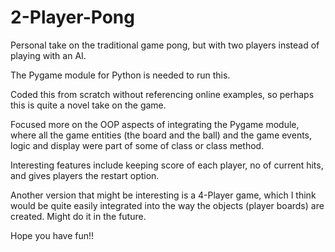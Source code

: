 # 2-Player-Pong
Personal take on the traditional game pong, but with two players instead of playing with an AI.

The Pygame module for Python is needed to run this.

Coded this from scratch without referencing online examples, so perhaps this is quite a novel take on the game.

Focused more on the OOP aspects of integrating the Pygame module, where all the game entities (the board and the ball) and the 
game events, logic and display were part of some of class or class method.

Interesting features include keeping score of each player, no of current hits, and gives players the restart option.

Another version that might be interesting is a 4-Player game, which I think would be quite easily integrated into the way the 
objects (player boards) are created. Might do it in the future.

Hope you have fun!!

